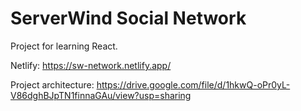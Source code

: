 # ServerWind Social Network

Project for learning React.

Netlify: https://sw-network.netlify.app/

Project architecture: https://drive.google.com/file/d/1hkwQ-oPr0yL-V86dghBJpTN1finnaGAu/view?usp=sharing
